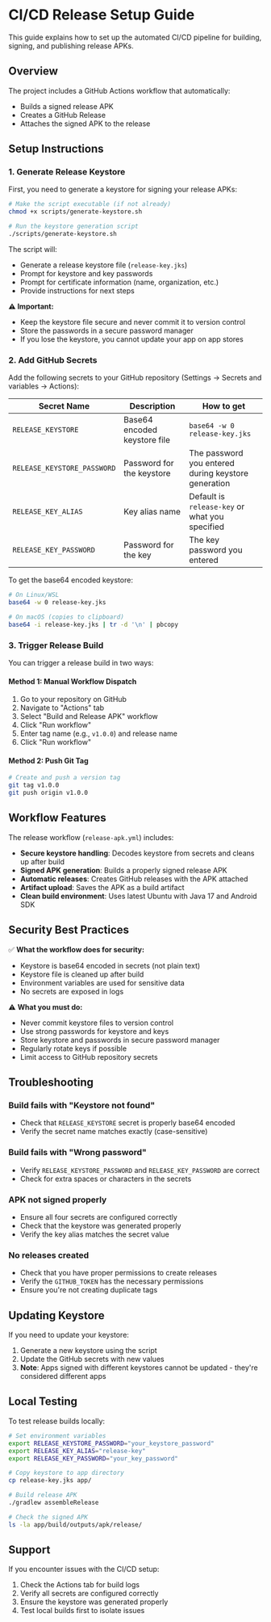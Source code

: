 # CI/CD Release Setup Guide

This guide explains how to set up the automated CI/CD pipeline for building, signing, and publishing release APKs.

## Overview

The project includes a GitHub Actions workflow that automatically:
- Builds a signed release APK
- Creates a GitHub Release
- Attaches the signed APK to the release

## Setup Instructions

### 1. Generate Release Keystore

First, you need to generate a keystore for signing your release APKs:

```bash
# Make the script executable (if not already)
chmod +x scripts/generate-keystore.sh

# Run the keystore generation script
./scripts/generate-keystore.sh
```

The script will:
- Generate a release keystore file (`release-key.jks`)
- Prompt for keystore and key passwords
- Prompt for certificate information (name, organization, etc.)
- Provide instructions for next steps

**⚠️ Important:** 
- Keep the keystore file secure and never commit it to version control
- Store the passwords in a secure password manager
- If you lose the keystore, you cannot update your app on app stores

### 2. Add GitHub Secrets

Add the following secrets to your GitHub repository (Settings → Secrets and variables → Actions):

| Secret Name | Description | How to get |
|-------------|-------------|------------|
| `RELEASE_KEYSTORE` | Base64 encoded keystore file | `base64 -w 0 release-key.jks` |
| `RELEASE_KEYSTORE_PASSWORD` | Password for the keystore | The password you entered during keystore generation |
| `RELEASE_KEY_ALIAS` | Key alias name | Default is `release-key` or what you specified |
| `RELEASE_KEY_PASSWORD` | Password for the key | The key password you entered |

To get the base64 encoded keystore:
```bash
# On Linux/WSL
base64 -w 0 release-key.jks

# On macOS (copies to clipboard)
base64 -i release-key.jks | tr -d '\n' | pbcopy
```

### 3. Trigger Release Build

You can trigger a release build in two ways:

#### Method 1: Manual Workflow Dispatch
1. Go to your repository on GitHub
2. Navigate to "Actions" tab
3. Select "Build and Release APK" workflow
4. Click "Run workflow"
5. Enter tag name (e.g., `v1.0.0`) and release name
6. Click "Run workflow"

#### Method 2: Push Git Tag
```bash
# Create and push a version tag
git tag v1.0.0
git push origin v1.0.0
```

## Workflow Features

The release workflow (`release-apk.yml`) includes:

- **Secure keystore handling**: Decodes keystore from secrets and cleans up after build
- **Signed APK generation**: Builds a properly signed release APK
- **Automatic releases**: Creates GitHub releases with the APK attached
- **Artifact upload**: Saves the APK as a build artifact
- **Clean build environment**: Uses latest Ubuntu with Java 17 and Android SDK

## Security Best Practices

✅ **What the workflow does for security:**
- Keystore is base64 encoded in secrets (not plain text)
- Keystore file is cleaned up after build
- Environment variables are used for sensitive data
- No secrets are exposed in logs

⚠️ **What you must do:**
- Never commit keystore files to version control
- Use strong passwords for keystore and keys
- Store keystore and passwords in secure password manager
- Regularly rotate keys if possible
- Limit access to GitHub repository secrets

## Troubleshooting

### Build fails with "Keystore not found"
- Check that `RELEASE_KEYSTORE` secret is properly base64 encoded
- Verify the secret name matches exactly (case-sensitive)

### Build fails with "Wrong password"
- Verify `RELEASE_KEYSTORE_PASSWORD` and `RELEASE_KEY_PASSWORD` are correct
- Check for extra spaces or characters in the secrets

### APK not signed properly
- Ensure all four secrets are configured correctly
- Check that the keystore was generated properly
- Verify the key alias matches the secret value

### No releases created
- Check that you have proper permissions to create releases
- Verify the `GITHUB_TOKEN` has the necessary permissions
- Ensure you're not creating duplicate tags

## Updating Keystore

If you need to update your keystore:

1. Generate a new keystore using the script
2. Update the GitHub secrets with new values
3. **Note**: Apps signed with different keystores cannot be updated - they're considered different apps

## Local Testing

To test release builds locally:

```bash
# Set environment variables
export RELEASE_KEYSTORE_PASSWORD="your_keystore_password"
export RELEASE_KEY_ALIAS="release-key"
export RELEASE_KEY_PASSWORD="your_key_password"

# Copy keystore to app directory
cp release-key.jks app/

# Build release APK
./gradlew assembleRelease

# Check the signed APK
ls -la app/build/outputs/apk/release/
```

## Support

If you encounter issues with the CI/CD setup:
1. Check the Actions tab for build logs
2. Verify all secrets are configured correctly
3. Ensure the keystore was generated properly
4. Test local builds first to isolate issues